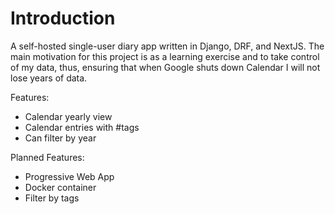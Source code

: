 # Introduction

A self-hosted single-user diary app written in Django, DRF, and NextJS. The main motivation for this project is as a learning exercise and to take control of my data, thus, ensuring that when Google shuts down Calendar I will not lose years of data.

Features:

* Calendar yearly view
* Calendar entries with #tags
* Can filter by year

Planned Features:

* Progressive Web App
* Docker container
* Filter by tags
